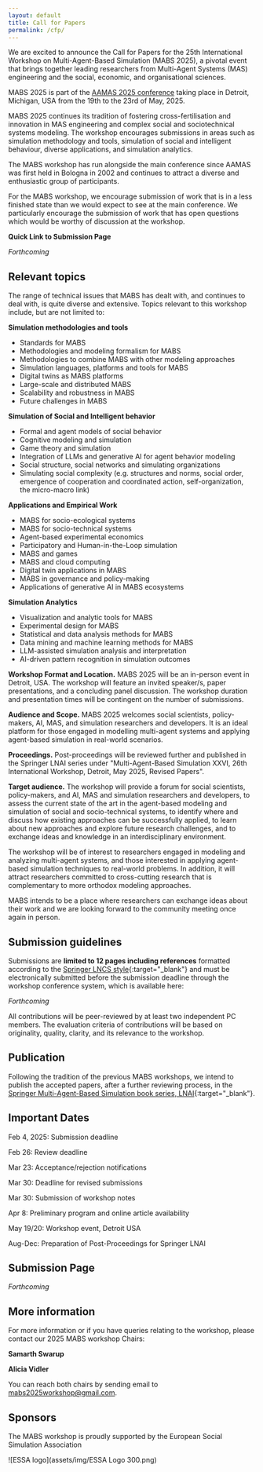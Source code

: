 ```yaml
---
layout: default
title: Call for Papers
permalink: /cfp/
---
```

We are excited to announce the Call for Papers for the 25th International Workshop on Multi-Agent-Based Simulation (MABS 2025), a pivotal event that brings together leading researchers from Multi-Agent Systems (MAS) engineering and the social, economic, and organisational sciences.

MABS 2025 is part of the [AAMAS 2025 conference](https://www.aamas2024-conference.auckland.ac.nz/) taking place in Detroit, Michigan, USA from the 19th to the 23rd of May, 2025.

MABS 2025 continues its tradition of fostering cross-fertilisation and innovation in MAS engineering and complex social and sociotechnical systems modeling. The workshop encourages submissions in areas such as simulation methodology and tools, simulation of social and intelligent behaviour, diverse applications, and simulation analytics. 

The MABS workshop has run alongside the main conference since AAMAS was first held in Bologna in 2002 and continues to attract a diverse and enthusiastic group of participants. 

For the MABS workshop, we encourage submission of work that is in a less finished state than we would expect to see at the main conference. We particularly encourage the submission of work that has open questions which would be worthy of discussion at the workshop.

**Quick Link to Submission Page**

_Forthcoming_

## Relevant topics
The range of technical issues that MABS has dealt with, and continues to deal with, is quite diverse and extensive. Topics relevant to this workshop include, but are not limited to: 

**Simulation methodologies and tools**
  + Standards for MABS
  + Methodologies and modeling formalism for MABS
  + Methodologies to combine MABS with other modeling approaches
  + Simulation languages, platforms and tools for MABS
  + Digital twins as MABS platforms
  + Large-scale and distributed MABS
  + Scalability and robustness in MABS
  + Future challenges in MABS

**Simulation of Social and Intelligent behavior**
  + Formal and agent models of social behavior
  + Cognitive modeling and simulation
  + Game theory and simulation
  + Integration of LLMs and generative AI for agent behavior modeling
  + Social structure, social networks and simulating organizations
  + Simulating social complexity (e.g. structures and norms, social order, emergence of cooperation and coordinated action, self-organization, the micro-macro link)

**Applications and Empirical Work**
  + MABS for socio-ecological systems
  + MABS for socio-technical systems
  + Agent-based experimental economics
  + Participatory and Human-in-the-Loop simulation
  + MABS and games
  + MABS and cloud computing
  + Digital twin applications in MABS
  + MABS in governance and policy-making
  + Applications of generative AI in MABS ecosystems

**Simulation Analytics**
  + Visualization and analytic tools for MABS
  + Experimental design for MABS
  + Statistical and data analysis methods for MABS
  + Data mining and machine learning methods for MABS
  + LLM-assisted simulation analysis and interpretation
  + AI-driven pattern recognition in simulation outcomes


**Workshop Format and Location.** MABS 2025 will be an in-person event in Detroit, USA.  The workshop will feature an invited speaker/s, paper presentations, and a concluding panel discussion. The workshop duration and presentation times will be contingent on the number of submissions.

**Audience and Scope.** MABS 2025 welcomes social scientists, policy-makers, AI, MAS, and simulation researchers and developers. It is an ideal platform for those engaged in modelling multi-agent systems and applying agent-based simulation in real-world scenarios.

**Proceedings.** Post-proceedings will be reviewed further and published in the Springer LNAI series under "Multi-Agent-Based Simulation XXVI, 26th International Workshop, Detroit, May 2025, Revised Papers".

**Target audience.** The workshop will provide a forum for social scientists, policy-makers, and AI, MAS and simulation researchers and developers, to assess the current state of the art in the agent-based modeling and simulation of social and socio-technical systems, to identify where and discuss how existing approaches can be successfully applied, to learn about new approaches and explore future research challenges, and to exchange ideas and knowledge in an interdisciplinary environment.

The workshop will be of interest to researchers engaged in modeling and analyzing multi-agent systems, and those interested in applying agent-based simulation techniques to real-world problems. In addition, it will attract researchers committed to cross-cutting research that is complementary to more orthodox modeling approaches.

MABS intends to be a place where researchers can exchange ideas about their work and we are looking forward to the community meeting once again in person.

## Submission guidelines
Submissions are **limited to 12 pages including references** formatted according to the [Springer LNCS style](https://www.springer.com/gp/computer-science/lncs/conference-proceedings-guidelines){:target="_blank"} and must be electronically submitted before the submission deadline through the workshop conference system, which is available here:

_Forthcoming_

All contributions will be peer-reviewed by at least two independent PC members. The evaluation criteria of contributions will be based on originality, quality, clarity, and its relevance to the workshop.

## Publication
Following the tradition of the previous MABS workshops, we intend to publish the accepted papers, after a further reviewing process, in the [Springer Multi-Agent-Based Simulation book series, LNAI](https://link.springer.com/conference/mabs){:target="_blank"}.

## Important Dates
Feb 4, 2025: Submission deadline

Feb 26: Review deadline

Mar 23: Acceptance/rejection notifications

Mar 30: Deadline for revised submissions

Mar 30: Submission of workshop notes

Apr 8: Preliminary program and online article availability

May 19/20: Workshop event, Detroit USA

Aug-Dec: Preparation of Post-Proceedings for Springer LNAI

## Submission Page
_Forthcoming_

## More information
For more information or if you have queries relating to the workshop, please contact our 2025 MABS workshop Chairs:

**Samarth Swarup**

**Alicia Vidler**

You can reach both chairs by sending email to mabs2025workshop@gmail.com.

## Sponsors
The MABS workshop is proudly supported by the European Social Simulation Association

![ESSA logo](assets/img/ESSA Logo 300.png)



